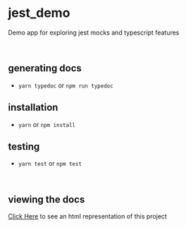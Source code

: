 # jest_demo
Demo app for exploring jest mocks and typescript features

<br>

## generating docs
- `yarn typedoc` or `npm run typedoc`

## installation
- `yarn` or `npm install`

## testing
- `yarn test` or `npm test`

<br>

## viewing the docs
[Click Here](https://jmathieu-riis.github.io/jest_demo) to see an html representation of this project
